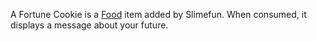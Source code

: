 A Fortune Cookie is a [Food](https://github.com/Slimefun/Slimefun4/wiki/Food) item added by Slimefun. When consumed, it displays a message about your future.
